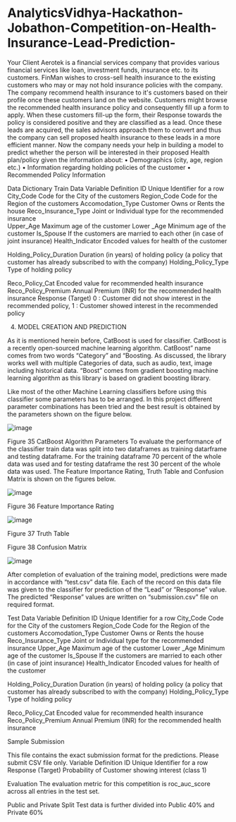# AnalyticsVidhya-Hackathon-Jobathon-Competition-on-Health-Insurance-Lead-Prediction-

Your Client Aerotek is a financial services company that provides various financial services like loan, investment funds, insurance etc. to its customers. FinMan wishes to cross-sell health insurance to the existing customers who may or may not hold insurance policies with the company. The company recommend health insurance to it's customers based on their profile once these customers land on the website. Customers might browse the recommended health insurance policy and consequently fill up a form to apply. When these customers fill-up the form, their Response towards the policy is considered positive and they are classified as a lead. Once these leads are acquired, the sales advisors approach them to convert and thus the company can sell proposed health insurance to these leads in a more efficient manner. Now the company needs your help in building a model to predict whether the person will be interested in their proposed Health plan/policy given the information about: •	Demographics (city, age, region etc.) •	Information regarding holding policies of the customer •	Recommended Policy Information


Data Dictionary
Train Data
Variable	Definition
ID	Unique Identifier for a row
City_Code	Code for the City of the customers
Region_Code	Code for the Region of the customers
Accomodation_Type	Customer Owns or Rents the house
Reco_Insurance_Type	Joint or Individual type for the recommended insurance  
Upper_Age	Maximum age of the customer 
Lower _Age	Minimum age of the customer
Is_Spouse	If the customers are married to each other
(in case of joint insurance) 
Health_Indicator
	Encoded values for health of the customer

Holding_Policy_Duration	Duration (in years) of holding policy (a policy that customer has already subscribed to with the company)
Holding_Policy_Type
	Type of holding policy

Reco_Policy_Cat	Encoded value for recommended health insurance
Reco_Policy_Premium	Annual Premium (INR) for the recommended health insurance
Response (Target)	0 : Customer did not show interest in the recommended policy,
1 : Customer showed interest in the recommended policy





4.	MODEL CREATION AND PREDICTION

As it is mentioned herein before, CatBoost is used for classifier. CatBoost is a recently open-sourced machine learning algorithm. CatBoost” name comes from two words “Category” and “Boosting. As discussed, the library works well with multiple Categories of data, such as audio, text, image including historical data. “Boost” comes from gradient boosting machine learning algorithm as this library is based on gradient boosting library.  

Like most of the other Machine Learning classifiers before using this classifier some parameters has to be arranged. In this project different parameter combinations has been tried and the best result is obtained by the parameters shown on the figure below.

![image](https://user-images.githubusercontent.com/60667441/114436966-f6ea9a80-9b93-11eb-8e93-d3a8b0956dc6.png)

 
Figure 35 CatBoost Algorithm Parameters
To evaluate the performance of the classifier train data was split into two dataframes as training datarframe and testing dataframe. For the training dataframe 70 percent of the whole data was used and for testing dataframe the rest 30 percent of the whole data was used. The Feature Importance Rating, Truth Table and Confusion Matrix is shown on the figures below.

![image](https://user-images.githubusercontent.com/60667441/114437069-141f6900-9b94-11eb-8a57-b6a0fb544f85.png)

 
Figure 36 Feature Importance Rating
 
 ![image](https://user-images.githubusercontent.com/60667441/114437096-1d103a80-9b94-11eb-818a-62f284a2b9b7.png)

 
Figure 37 Truth Table
 
Figure 38 Confusion Matrix

![image](https://user-images.githubusercontent.com/60667441/114437144-2699a280-9b94-11eb-911a-507f0e5dc9c9.png)

After completion of evaluation of the training model, predictions were made in accordance with “test.csv” data file. Each of the record on this data file was given to the classifier for prediction of the “Lead” or “Response” value. The predicted “Response” values are written on “submission.csv” file on required format.







Test Data
Variable	Definition
ID	Unique Identifier for a row
City_Code	Code for the City of the customers
Region_Code	Code for the Region of the customers
Accomodation_Type	Customer Owns or Rents the house
Reco_Insurance_Type	Joint or Individual type for the recommended insurance
Upper_Age	Maximum age of the customer 
Lower _Age	Minimum age of the customer
Is_Spouse	If the customers are married to each other
(in case of joint insurance) 
Health_Indicator
	Encoded values for health of the customer

Holding_Policy_Duration	Duration (in years) of holding policy (a policy that customer has already subscribed to with the company)
Holding_Policy_Type
	Type of holding policy

Reco_Policy_Cat	Encoded value for recommended health insurance
Reco_Policy_Premium	Annual Premium (INR) for the recommended health insurance


Sample Submission

This file contains the exact submission format for the predictions. Please submit CSV file only.
Variable	Definition
ID	Unique Identifier for a row
Response	(Target) Probability of Customer showing interest (class 1)



Evaluation
The evaluation metric for this competition is roc_auc_score across all entries in the test set.


Public and Private Split
Test data is further divided into Public 40% and Private 60%

